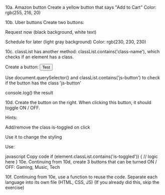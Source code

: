 10a. Amazon button
Create a yellow button that says "Add to Cart"
Color: rgb(255, 216, 20)

10b. Uber buttons
Create two buttons:

Request now (black background, white text)

Schedule for later (light gray background)
Color: rgb(230, 230, 230)

10c.
classList has another method: classList.contains('class-name'),
which checks if an element has a class.

Create a button: <button class="js-button">Test</button>

Use document.querySelector() and classList.contains('js-button')
to check if the button has the class 'js-button'

console.log() the result

10d.
Create the button on the right.
When clicking this button, it should toggle ON / OFF.

Hints:

Add/remove the class is-toggled on click

Use it to change the styling

Use:

javascript
Copy code
if (element.classList.contains('is-toggled')) {
  // logic here
}
10e.
Continuing from 10d, create 3 buttons that can be turned ON / OFF:
Gaming, Music, Tech

10f.
Continuing from 10e, use a function to reuse the code.
Separate each language into its own file (HTML, CSS, JS)
(If you already did this, skip the exercise)

